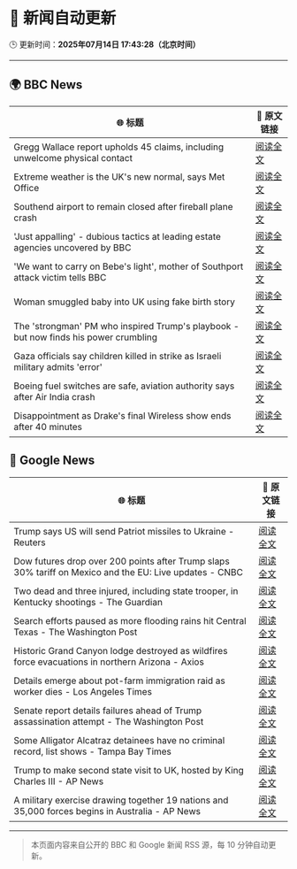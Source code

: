 # 🧠 新闻自动更新

🕒 更新时间：**2025年07月14日 17:43:28（北京时间）**

---

## 🌍 BBC News

| 🌐 标题 | 🔗 原文链接 |
|--------|-------------|
| Gregg Wallace report upholds 45 claims, including unwelcome physical contact | [阅读全文](https://www.bbc.com/news/articles/c3endz88k2qo) |
| Extreme weather is the UK's new normal, says Met Office | [阅读全文](https://www.bbc.com/news/articles/c74w1gyd7mko) |
| Southend airport to remain closed after fireball plane crash | [阅读全文](https://www.bbc.com/news/articles/c1jw71kjx14o) |
| 'Just appalling' - dubious tactics at leading estate agencies uncovered by BBC | [阅读全文](https://www.bbc.com/news/articles/cvg81l57x53o) |
| 'We want to carry on Bebe's light', mother of Southport attack victim tells BBC | [阅读全文](https://www.bbc.com/news/articles/cgrxpn5vw8yo) |
| Woman smuggled baby into UK using fake birth story | [阅读全文](https://www.bbc.com/news/articles/c98jl8jnz92o) |
| The 'strongman' PM who inspired Trump's playbook - but now finds his power crumbling | [阅读全文](https://www.bbc.com/news/articles/cpd1j1x2l1lo) |
| Gaza officials say children killed in strike as Israeli military admits 'error' | [阅读全文](https://www.bbc.com/news/articles/c0rvxjnvv71o) |
| Boeing fuel switches are safe, aviation authority says after Air India crash | [阅读全文](https://www.bbc.com/news/articles/ce9xpgnx3vdo) |
| Disappointment as Drake's final Wireless show ends after 40 minutes | [阅读全文](https://www.bbc.com/news/articles/c14e54ggyl1o) |

## 📰 Google News

| 🌐 标题 | 🔗 原文链接 |
|--------|-------------|
| Trump says US will send Patriot missiles to Ukraine - Reuters | [阅读全文](https://news.google.com/rss/articles/CBMingFBVV95cUxQMGZ0NDJHNnFhSkJheHFCaXE3X0J3Q2hjSWtTYUpwUzJ2Y3VhcTQ4WnVWUWtmYzkwTUo4UVpnN3VFVTRzWm52aVI2S0o4bmdNWXpOY2d6eDE2STA0ZS1ZVnluYlFXUE5xcTdzNEltcGEzYzF2S1hYSnZOUGljeXlVWHdfQWhidHdONEhTZ2hadzVDRk1GeU1Ib0tjSXpJQQ?oc=5) |
| Dow futures drop over 200 points after Trump slaps 30% tariff on Mexico and the EU: Live updates - CNBC | [阅读全文](https://news.google.com/rss/articles/CBMid0FVX3lxTE1oN0xvZWRlRkNDa3pNX2x3TEY5VnhHN2FOSWgxSFo4a3dFNzFiT29RTDZfQmNGbHI2akRaV3UzbEJYLVZHVGhTVlJ1SGtqTVdWUkJvdlBmQUg3aFpzUWtXZElNOC04RXgyQ0RyTW0tSVh3R2RoSFlF0gF8QVVfeXFMTzVpYnlaUWw1MEJLdnVmNE53aUhtRVFzWGNyc1dkdS1iY1g1QXhYQjFFX2VGZU0yVmpBbDNCVUVXaGxKNnZ1TkRTdVJ1QWVuaVNMRE1KTC1KY2xDa2ZNRWFwMng2U3JfOFY4eUJXa1BvWEtMbVhjWWNMNGpEbQ?oc=5) |
| Two dead and three injured, including state trooper, in Kentucky shootings - The Guardian | [阅读全文](https://news.google.com/rss/articles/CBMigAFBVV95cUxQYTFOVl9EajFZaG9WZnF0OUZxZEVOelo3Slk3ZGdoMi1LQzFjMVBsQzBseDZhc195c3hySEJDXzc4SldkWFp4V25PNnhZS1cxT0FCNW9KRmVVTU1CQUFZS0hnUWJfUnp5eVBWNUk2Qy1QSk52YmllRTl6ZTFLQUJUXw?oc=5) |
| Search efforts paused as more flooding rains hit Central Texas - The Washington Post | [阅读全文](https://news.google.com/rss/articles/CBMimgFBVV95cUxQNkVpNmEwYmxkaDBIZXFCaVpHWW82eWR5UTBJVDNrNDFfbkNfbDVtdHpCNzVfZ0ZTa2tDbE5VbUJLTktrRl9IM1dzbGVRcWtsa2c2MVBVTFFfakpWSVhLdHFfbEVFVGlHRXR1ekdLbXJqN0g0WDFCSmZoendiNF95QXhrVDRmUFRST2QxQVRTbU9USktWTno5bEpB?oc=5) |
| Historic Grand Canyon lodge destroyed as wildfires force evacuations in northern Arizona - Axios | [阅读全文](https://news.google.com/rss/articles/CBMikgFBVV95cUxNQV9EVGZkZ2VaRHZFQnJsUjJScW55RHlUenlXUlJwZTVReDV3UFNlNVJHV3RLZTB5aHRxN0hORndTeUlGaTRWeFByOWdCckZfb2tBZnhYMVQ5T09HanJ4TFpRZDhKbnRuVEF1d1RESFFDQV80eG1XVnZYUXZuMmZmbGl1Qll2UEFaN1BpZHN6NWhpUQ?oc=5) |
| Details emerge about pot-farm immigration raid as worker dies - Los Angeles Times | [阅读全文](https://news.google.com/rss/articles/CBMiiwFBVV95cUxPMmFjRTFmdFdUcHdESTJQaHZRZzBSSVRTV3NXLWtITTh2TzM2WGMxdUVGU3d5bGNfWnk2eGdQUmxoZ29PNTVzaDhqNFNNOWdjbE95bmRueWxYUXpVMjlyQWpybGkyYnF1VVo3bHNfNUh1eU4yS21qMEVMcnFSQnZkTzFDMks1cFlRR0dn?oc=5) |
| Senate report details failures ahead of Trump assassination attempt - The Washington Post | [阅读全文](https://news.google.com/rss/articles/CBMiogFBVV95cUxOTVltRjhPdFpYblFkSTVkRzVWdklsbWcyZjQ1T25hYWgxRThCNk5fWEdUTWR4NEhMTEZLSm9JWWNXdExXMmxYR0MwV3B5eU9CTnpaV0c4UEFManlfcVhEU0pXSHZuRFRzc0t2QnpCSFFtUF9pdl84bGcyclVJUEJuZG5VQktiRWtlQmRrZ25xel82VWVxeUdXczR3WFYzcFViZFE?oc=5) |
| Some Alligator Alcatraz detainees have no criminal record, list shows - Tampa Bay Times | [阅读全文](https://news.google.com/rss/articles/CBMiugFBVV95cUxPLWpFb2ZvYXJMUGFya1R0ak5zZU40eE96TnluZXR5Z1RRUk8wTTc5Y0d2eldvdnRkQXNRQy1kN1E5WnZWX3NJTThRRE4wZmZPZkYzbEhLWVFWMDZGdUV6T0twZEduWm5GX2dLbkdMcTdNN3JYbFJJa1VrY21CWXhjN0RBSmdpdUZ1X0h4MmNZWlZWSkc5b3l6WWxwd1BvaUVoZTEtYlJpck5lRkJIRmpDVk94ZURqU09SM0E?oc=5) |
| Trump to make second state visit to UK, hosted by King Charles III - AP News | [阅读全文](https://news.google.com/rss/articles/CBMilAFBVV95cUxQRThoQUJyZHZ5VENDS1dHcU81TmxwOTNNZ1c0SHZJZV9PRU9BR1Z2bFhoOWE1TmhESEdtT2Q0bnJtRmUxYmlLcnhlWlFENkdOWWxTRlJaNlpwZmhoZnVVV3JYRWVXUUZnVWVzZHpjNHEzVHR0ZXBuc2lMaE05M2VJTVVyT3VfZ0hvSmNBdnBqMFpmUW5K?oc=5) |
| A military exercise drawing together 19 nations and 35,000 forces begins in Australia - AP News | [阅读全文](https://news.google.com/rss/articles/CBMiowFBVV95cUxQZldFbFVmSlU2MXZ6S0c1a2hRWXIxdFBvMDlVdHg0a0xiNjFlVmxnNDUwU3ZTRVY0WlQwOVhKaENKaENGME5DSEU5T25PMGhYYm9OcXBEQ0ZEYWtDSHBoamxaUDg4Z1hkS0RoUUNqQ1J2Yy1IVFBqOFoyb0U2LTE4WHRlM0Y4NGY4TFFaU1hXV2hNckIwTTdTd24wcGtYWWJXSzBn?oc=5) |

---
> 本页面内容来自公开的 BBC 和 Google 新闻 RSS 源，每 10 分钟自动更新。